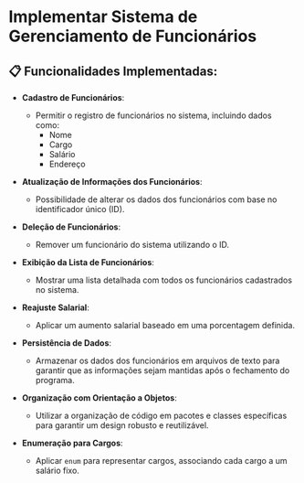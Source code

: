 # Implementar Sistema de Gerenciamento de Funcionários

## 📋 Funcionalidades Implementadas:

- **Cadastro de Funcionários**:
  - Permitir o registro de funcionários no sistema, incluindo dados como:
    - Nome
    - Cargo
    - Salário
    - Endereço

- **Atualização de Informações dos Funcionários**:
  - Possibilidade de alterar os dados dos funcionários com base no identificador único (ID).

- **Deleção de Funcionários**:
  - Remover um funcionário do sistema utilizando o ID.

- **Exibição da Lista de Funcionários**:
  - Mostrar uma lista detalhada com todos os funcionários cadastrados no sistema.

- **Reajuste Salarial**:
  - Aplicar um aumento salarial baseado em uma porcentagem definida.

- **Persistência de Dados**:
  - Armazenar os dados dos funcionários em arquivos de texto para garantir que as informações sejam mantidas após o fechamento do programa.

- **Organização com Orientação a Objetos**:
  - Utilizar a organização de código em pacotes e classes específicas para garantir um design robusto e reutilizável.

- **Enumeração para Cargos**:
  - Aplicar `enum` para representar cargos, associando cada cargo a um salário fixo.
